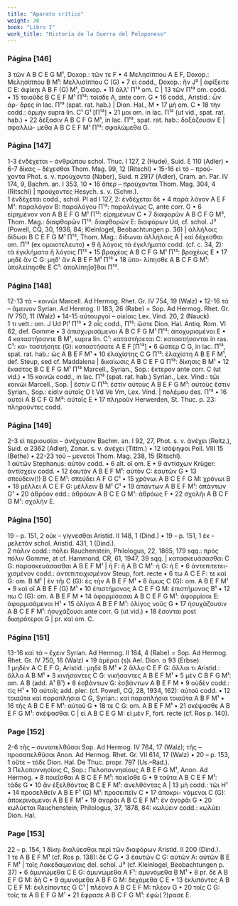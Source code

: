 ```yaml
---
title: "Aparato crítico"
weight: 30
book: "Libro I"
work_title: "Historia de la Guerra del Peloponeso"
---
```

<div class="apparatus">
<h3>Página [146]</h3>
<p>
3 τῶν A B C E G M¹, Doxop.: τῶν τε F • 4 Μελησίππου A E F, Doxop.: Μελησίππου Β M¹: Μελλισίππου C (G) • 7 εἰ codd., Doxop.: ἢν J² | ἀφίξειτε C E: ἀφίκηι A B F (G) M¹, Doxop. • 11 ἀλλ' Π¹³ om. C | 13 τῶν Π¹³ om. codd. • 15 τοιοῦδε B C E F M¹ Π¹³: τοῖσδε Α, ante corr. G • 16 codd., Aristid.: ὧν ἀρ- δρες in lac. Π¹³ (spat. rat. hab.) | Dion. Hal., M • 17 μὴ om. C • 18 τὴν codd.: ὁρμὴν supra lin. C¹ G¹ [Π¹³] • 21 μοι om. in lac. Π¹³ (ut vid., spat. rat. hab.) • 22 δέξασιν A B C F G M¹, in lac. Π¹³, spat. rat. hab.: δοξάζουσιν Ε | σφαλλώ- μεθα A B C E F M¹ Π¹³: σφαλώμεθα G.
</p>

<h3>Página [147]</h3>
<p>
1-3 ἐνδέχεται – ἀνθρώπου schol. Thuc. I 127, 2 (Hude), Suid. ξ 110 (Adler) • 6-7 δίκας – δέχεσθαι Thom. Mag. 99, 12 (Ritschl) • 15-16 εἰ τὸ – πρού- χοντα Phot. s. v. προύχοντα (Naber), Suid. π 2917 (Adler), Cram. an. Par. IV 174, 9, Bachm. an. I 353, 10 • 16 ὅπερ – προύχονται Thom. Mag. 304, 4 (Ritschl) | προύχοντες Hesych. s. v. (Schm.).<br>
1 ἐνδέχεται codd., schol. Pl ad I 127, 2: ἐνδέχεται δὲ • 4 παρὰ λόγον Α E F M¹: παραλόγον B: παραλόγου Π¹³: παραλόγως C, ante corr. G • 6 εἰρημένον von A B E F G M¹ Π¹³: εἰρημένων C • 7 διαφορῶν A B C F G M³, Thom. Mag.: διαφθορῶν Π¹³: διαφθορών Ε: διαφόρων Ud, cf. schol. J³ (Powell, CQ, 30, 1936, 84; Kleinlogel, Beobachtungen p. 36) | ἀλλήλοις δίδωσι B C E F G M¹ Π¹³, Thom. Mag.: δίδωναι ἀλλήλοις Α | καὶ δέχεσθαι om. Π¹³ (ex ομοιοτελευτο) • 9 ἢ λόγοις τὰ ἐγκλήματα codd. (cf. c. 34, 2): τὰ ἐγκλήματα ἢ λόγοις Π¹³ • 15 βραχέος Α B C F G M¹ Π¹³: βραχέως Ε • 17 μηδὲ ἂν C G: μηδ' ἂν A B E F M¹ Π¹³ • 18 ὑπο- λίπησθε A B C F G M¹: ὑπολείπησθε E C¹: ἀπολίπη[σ]θαι Π¹³.
</p>

<h3>Página [148]</h3>
<p>
12-13 τὰ – κοινῶι Marcell. Ad Hermog. Rhet. Gr. IV 754, 19 (Walz) • 12-16 τὰ – ἄμεινον Syrian. Ad Hermog. II 183, 26 (Rabe) = Sop. Ad Hermog. Rhet. Gr. IV 750, 11 (Walz) • 14-15 αὐτουργοὶ – οἰκίαις Lex. Vind. 20, 2 (Nauck).<br>
1 τι vett.: om. J Ud Pl¹ Π¹³ • 2 οἷς codd., Π¹³: ὥστε Dion. Hal. Antiq. Rom. VI 62, def. Gomme • 3 ἀπισχυρισάμενοι A B C F G M¹ Π¹³: ἀποχυρισμένοι Ε • 4 καταστήσαντε B M¹, supra lin. C¹: καταστήσεται C: καταστήσονται in ras. C¹: κα- ταστήσητε (G): καταστήσατε A E F [Π¹³] • 6 ὥσπερ C G, in lac. Π¹³, spat. rat. hab.: ὡς A B E F M¹ • 10 ἐλαχίστης C G Π¹³: ἐλαχίστη A B E F M¹, def. Steup, sed cf. Maddalena | δικαίωσις A B C E F G Π¹³: δίκησις B M¹ • 12 ἕκαστος B C E F G M¹ Π¹³ Marcell., Syrian., Sop.: ἕκτερον ante corr. C (ut vid.) • 15 κοινῶι codd., in lac. Π¹³ (spat. rat. hab.) Syrian., Lex. Vind.: τῶι κοινῶι Marcell., Sop. | ἔστιν C Π¹³: ἐστὶν αὐτοὺς A B E F G M¹: αὐτοὺς ἔστιν Syrian., Sop.: εἰσὶν αὐτοῖς O t Vd Ve Vm, Lex. Vind. | πολέμου des. Π¹³ • 16 αὐτοὶ A B C F G M³: αὐτοῖς Ε • 17 πληροῦν Herwerden, St. Thuc. p. 23: πληροῦντες codd.
</p>

<h3>Página [149]</h3>
<p>
2-3 εἰ περιουσίαι – ἀνέχουσιν Bachm. an. I 92, 27, Phot. s. v. ἀνέχει (Reitz.), Suid. α 2362 (Adler), Zonar. s. v. ἀνέχει (Tittm.) • 12 ἰσόψηφοι Poll. VIII 15 (Bethe) • 22-23 τοῦ – μενετοὶ Thom. Mag. 238, 15 (Ritschl).<br>
1 αὐτῶν Stephanus: αὐτὸν codd. • 6 alt. οἳ om. E • 9 ἀντίσχων Krüger: ἀντίσχειν codd. • 12 ἑαυτὸν A B E F M¹: αὐτὸν C: ἑαυτῶν G • 13 σπεύδειν(!) B C E M¹: σπεύδει Α F G C¹ • 15 χρόνωι A B C E F G M: χρόνωι Β • 18 μέλλει A C E F G: μέλλειν B M¹ C¹ • 19 ἀπάντων A B E F M¹: ἁπάντων G¹ • 20 ἀθρόον edd.: ἀθρόων A B C E G M¹: ἀθρόως F • 22 σχολῆι A B C F G M¹: σχολὴν Ε.
</p>

<h3>Página [150]</h3>
<p>
19 – p. 151, 2 οὐκ – γíγνεσθαι Aristid. II 148, 1 (Dind.) • 19 – p. 151, 1 ἐκ – μελετᾶν schol. Aristid. 431, 1 (Dind.).<br>
2 πάλιν codd.: πόλει Rauchenstein, Philologus, 22, 1865, 179 sqq.: πρὸς πόλιν Gomme, at cf. Hammond, CR, 61, 1947, 39 sqq. | κατασκευάσασθαι C G: παρασκευάσασθαι A B E F M¹ | ἢ F: ἢ A B C M¹: ἡ G: ἡ Ε • 6 ἀντεπιτετει- χισμένον codd.: ἀντεπιτειχισμένον Steup, fort. recte • 6 τω A C E F: τε καὶ G: om. B M¹ | ἐν τῆι C (G): ἐς τὴν A B E F M¹ • 8 ὅμως C (G): om. A B E F M¹ • 9 καὶ οἳ A B E F (G) M¹ • 10 ἐπιστήμονας A C E F G M: ἐπιστήμονας B¹ • 12 πω C (G): om. A B E F M • 14 ἀφορμίσασαι A B C E F G M¹: ἀφορμίσαι Ε: ἀφορμισάμενοι H¹ • 15 ὀλίγαι A B E F M¹: ὀλίγος νοῦς G • 17 ἡσυχάζουσιν A B C E F M¹: ἡσυχάζουσι ante corr. G (ut vid.) • 18 ἔσονται post δικηρότεροι G | pr. καὶ om. C.
</p>

<h3>Página [151]</h3>
<p>
13-16 καὶ τὰ – ἔχειν Syrian. Ad Hermog. II 184, 4 (Rabe) = Sop. Ad Hermog. Rhet. Gr. IV 750, 16 (Walz) • 19 ἁμέραι (s)ι Ael. Dion. α 93 (Erbse).<br>
1 μηδὲν A C E F G, Aristid.: μηδὲ B M¹ • 2 ἄλλο C E F G: ἄλλοι τι Aristid.: ἄλλα A B M¹ • 3 κινήσαντες C G: νικήσαντες A B E F M¹ • 5 μὲν C B F G M¹: om. A B (add. A¹ B¹) • 8 ἐσβάντων G: ἐσβάντων A B E F M • 9 οὐδὲν codd.: τὶς H¹ • 10 αὐτοῖς add. pler. (cf. Powell, CQ, 28, 1934, 162): αὐτοῦ codd. • 12 τοιαῦτα καὶ παραπλήσια C G, Syrian.: καὶ παραπλήσια τοιαῦτα A B F M¹ • 16 τῆς A B C E F M¹: αὐτοῦ G • 18 τε C G: om. A B E F M¹ • 21 σκέψασθε A B E F G M¹: σκέψασθαι C | εἰ A B C E G M: εἰ μὲν F, fort. recte (cf. Ros p. 140).
</p>

<h3>Page [152]</h3>
<p>
2-6 τῆς – συναπελθῦσαι Sop. Ad Hermog. IV 764, 17 (Walz); τῆς – προσαπελθῦσαι Anon. Ad Hermog. Rhet. Gr. VII 614, 17 (Walz) • 20 – p. 153, 1 οὔτε – τόδε Dion. Hal. De Thuc. propr. 797 (Us.–Rad.).<br>
3 Πελοποννησίοις C, Sop.: Πελοποννησίους A B E F G M¹, Anon. Ad Hermog. • 8 ποιεῖσθαι A B C E F M¹: ποιεῖσθε G • 9 ταῦτα A B C E F M¹: τάδε G • 10 ἂν ἐξελθόντας B C E F M¹: ἀνελθόντας A | 13 μὴ codd.: τῶι H¹ • 14 προσελθεῖν A B E F¹ (G) M¹: προσειπεῖν C • 17 ἀποκρι- νάμενοι C (G): ἀποκρινόμενοι A B E F M¹ • 19 ἀγορᾶι A B C E F M¹: ἐν ἀγορᾶι G • 20 κωλύεται Rauchenstein, Philologus, 37, 1878, 84: κωλύειν codd.: κωλύει Dion. Hal.
</p>

<h3>Page [153]</h3>
<p>
22 – p. 154, 1 δίκηι διαλύεσθαι περὶ τῶν διαφόρων Aristid. II 200 (Dind.).<br>
1 τε A B E F M¹ (cf. Ros p. 138): δὲ C G • 3 ἑαυτῶν C G: αὐτῶν Α: αὑτῶν B E F M¹ | τοῖς Λακεδαιμονίοις del. schol. J³ (cf. Kleinlogel, Beobachtungen p. 37) • 6 ἀμυνώμεθα C E G: ἀμυνώμεθα A F¹: ἀμυνόμεθα B M¹ • 8 pr. δὲ A B E F G M: δὴ C • 9 ἀμυνόμεθα A B F G M: δεχόμεθα C E • 13 ἐκλιπόντες A B C E F M: ἐκλείποντες G C¹ | πλέονα A B C E F M: πλέον G • 20 τοῖς C G: τοῖς τε A B E F G M¹ • 21 ἔφρασε A B C F G M¹: ἐφώ( ?)ρασε Ε.
</p>

</div>